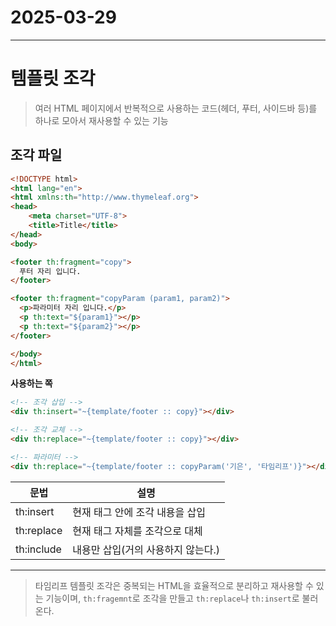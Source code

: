 # 2025-03-29
---

# 템플릿 조각
> 여러 HTML 페이지에서 반복적으로 사용하는 코드(헤더, 푸터, 사이드바 등)를 하나로 모아서 재사용할 수 있는 기능

## 조각 파일
```html
<!DOCTYPE html>
<html lang="en">
<html xmlns:th="http://www.thymeleaf.org">
<head>
    <meta charset="UTF-8">
    <title>Title</title>
</head>
<body>

<footer th:fragment="copy">
  푸터 자리 입니다.
</footer>

<footer th:fragment="copyParam (param1, param2)">
  <p>파라미터 자리 입니다.</p>
  <p th:text="${param1}"></p>
  <p th:text="${param2}"></p>
</footer>

</body>
</html>
```

**사용하는 쪽**
```html
<!-- 조각 삽입 -->
<div th:insert="~{template/footer :: copy}"></div>

<!-- 조각 교체 -->
<div th:replace="~{template/footer :: copy}"></div>

<!-- 파라미터 -->
<div th:replace="~{template/footer :: copyParam('기은', '타임리프')}"></div>
```

| 문법        | 설명                   |
|-----------|----------------------|
| th:insert | 현재 태그 안에 조각 내용을 삽입   |
| th:replace | 현재 태그 자체를 조각으로 대체    |
| th:include| 내용만 삽입(거의 사용하지 않는다.) |

---

> 타임리프 템플릿 조각은 중복되는 HTML을 효율적으로 분리하고 재사용할 수 있는 기능이며, `th:fragemnt`로 조각을 만들고
`th:replace`나 `th:insert`로 불러온다.
